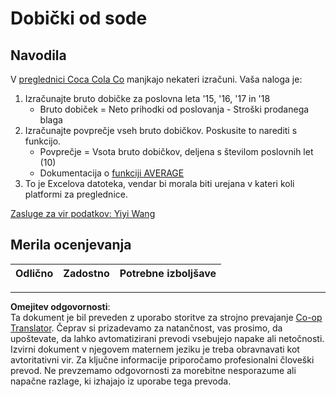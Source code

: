 <!--
CO_OP_TRANSLATOR_METADATA:
{
  "original_hash": "f824bfdb8b12d33293913f76f5c787c5",
  "translation_date": "2025-08-30T18:04:02+00:00",
  "source_file": "2-Working-With-Data/06-non-relational/assignment.md",
  "language_code": "sl"
}
-->
# Dobički od sode

## Navodila

V [preglednici Coca Cola Co](../../../../2-Working-With-Data/06-non-relational/CocaColaCo.xlsx) manjkajo nekateri izračuni. Vaša naloga je:

1. Izračunajte bruto dobičke za poslovna leta '15, '16, '17 in '18
    - Bruto dobiček = Neto prihodki od poslovanja - Stroški prodanega blaga
1. Izračunajte povprečje vseh bruto dobičkov. Poskusite to narediti s funkcijo.
    - Povprečje = Vsota bruto dobičkov, deljena s številom poslovnih let (10)
    - Dokumentacija o [funkciji AVERAGE](https://support.microsoft.com/en-us/office/average-function-047bac88-d466-426c-a32b-8f33eb960cf6)
1. To je Excelova datoteka, vendar bi morala biti urejana v kateri koli platformi za preglednice.

[Zasluge za vir podatkov: Yiyi Wang](https://www.kaggle.com/yiyiwang0826/cocacola-excel)

## Merila ocenjevanja

Odlično | Zadostno | Potrebne izboljšave
--- | --- | -- |

---

**Omejitev odgovornosti**:  
Ta dokument je bil preveden z uporabo storitve za strojno prevajanje [Co-op Translator](https://github.com/Azure/co-op-translator). Čeprav si prizadevamo za natančnost, vas prosimo, da upoštevate, da lahko avtomatizirani prevodi vsebujejo napake ali netočnosti. Izvirni dokument v njegovem maternem jeziku je treba obravnavati kot avtoritativni vir. Za ključne informacije priporočamo profesionalni človeški prevod. Ne prevzemamo odgovornosti za morebitne nesporazume ali napačne razlage, ki izhajajo iz uporabe tega prevoda.